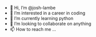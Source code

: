 - 👋 Hi, I’m @josh-lambe
- 👀 I’m interested in a career in coding
- 🌱 I’m currently learning python
- 💞️ I’m looking to collaborate on anything
- 📫 How to reach me ...

<!---
josh-lambe/josh-lambe is a ✨ special ✨ repository because its `README.md` (this file) appears on your GitHub profile.
You can click the Preview link to take a look at your changes.
--->
